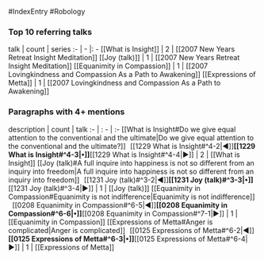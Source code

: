 #IndexEntry #Robology

### Top 10 referring talks
talk | count | series
:- | - |: -
[[What is Insight]] | 2 | [[2007 New Years Retreat Insight Meditation]]
[[Joy (talk)]] | 1 | [[2007 New Years Retreat Insight Meditation]]
[[Equanimity in Compassion]] | 1 | [[2007 Lovingkindness and Compassion As a Path to Awakening]]
[[Expressions of Metta]] | 1 | [[2007 Lovingkindness and Compassion As a Path to Awakening]]

### Paragraphs with 4+ mentions
description | count | talk
:- | : - | :-
[[What is Insight#Do we give equal attention to the conventional and the ultimate\|Do we give equal attention to the conventional and the ultimate?]] &nbsp;&nbsp;[[1229 What is Insight#^4-2\|◀]]**[[1229 What is Insight#^4-3\|•]]**[[1229 What is Insight#^4-4\|▶]] | 2 | [[What is Insight]]
[[Joy (talk)#A full inquire into happiness is not so different from an inquiry into freedom\|A full inquire into happiness is not so different from an inquiry into freedom]] &nbsp;&nbsp;[[1231 Joy (talk)#^3-2\|◀]]**[[1231 Joy (talk)#^3-3\|•]]**[[1231 Joy (talk)#^3-4\|▶]] | 1 | [[Joy (talk)]]
[[Equanimity in Compassion#Equanimity is not indifference\|Equanimity is not indifference]] &nbsp;&nbsp;[[0208 Equanimity in Compassion#^6-5\|◀]]**[[0208 Equanimity in Compassion#^6-6\|•]]**[[0208 Equanimity in Compassion#^7-1\|▶]] | 1 | [[Equanimity in Compassion]]
[[Expressions of Metta#Anger is complicated\|Anger is complicated]] &nbsp;&nbsp;[[0125 Expressions of Metta#^6-2\|◀]]**[[0125 Expressions of Metta#^6-3\|•]]**[[0125 Expressions of Metta#^6-4\|▶]] | 1 | [[Expressions of Metta]]

